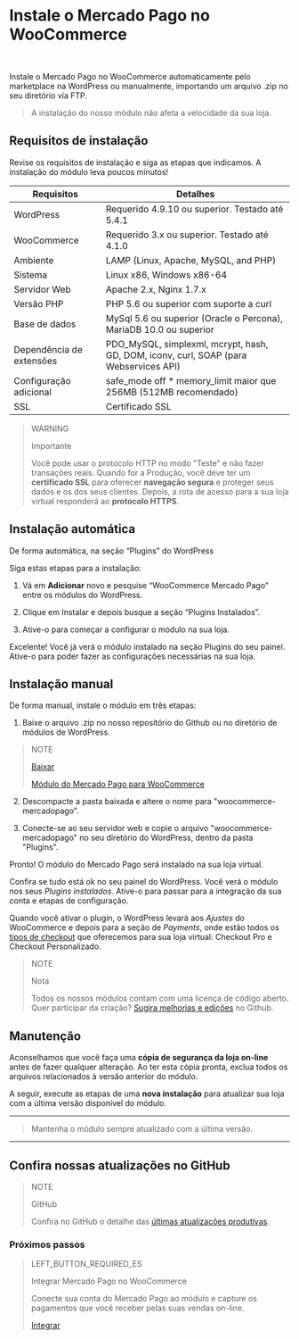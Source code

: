 # Instale o Mercado Pago no WooCommerce
<br/>

Instale o Mercado Pago no WooCommerce automaticamente pelo marketplace na WordPress ou manualmente, importando um arquivo .zip no seu diretório vía FTP.

> A instalação do nosso módulo não afeta a velocidade da sua loja.

## Requisitos de instalação

Revise os requisitos de instalação e siga as etapas que indicamos. A instalação do módulo leva poucos minutos!

| Requisitos                    | Detalhes                                                                  	                |
|-------------------------------|-----------------------------------------------------------------------------------------------|
| WordPress        	            | Requerido 4.9.10 ou superior. Testado até 5.4.1                                               |
| WooCommerce      	            | Requerido 3.x ou superior. Testado até 4.1.0                                                  |
| Ambiente                    	| LAMP (Linux, Apache, MySQL, and PHP)                                                      	|
| Sistema                     	| Linux x86, Windows x86-64                                                        	            |
| Servidor Web                	| Apache 2.x, Nginx 1.7.x                                                               	    |
| Versão PHP                  	| PHP 5.6 ou superior com suporte a curl                     	                                |
| Base de dados               	| MySql 5.6 ou superior (Oracle o Percona), MariaDB 10.0 ou superior           	                |
| Dependência de extensões     	| PDO_MySQL, simplexml, mcrypt, hash, GD, DOM, iconv, curl, SOAP (para Webservices API)         |
| Configuração adicional        | safe_mode off * memory_limit maior que 256MB (512MB recomendado)                              |
| SSL                         	| Certificado SSL  	                                                                            |

> WARNING
>
> Importante
>
> Você pode usar o protocolo HTTP no modo "Teste" e não fazer transações reais. Quando for a Produção, você deve ter um **certificado SSL** para oferecer **navegação segura** e proteger seus dados e os dos seus clientes. Depois, a rota de acesso para a sua loja virtual responderá ao **protocolo HTTPS**.

## Instalação automática

De forma automática, na seção “Plugins” do WordPress

Siga estas etapas para a instalação:

1) Vá em **Adicionar** novo e pesquise “WooCommerce Mercado Pago” entre os módulos do WordPress.

2) Clique em Instalar e depois busque a seção “Plugins Instalados”. 

3) Ative-o para começar a configurar o módulo na sua loja.

Excelente! Você já verá o módulo instalado na seção Plugins do seu painel. Ative-o para poder fazer as configurações necessárias na sua loja.

## Instalação manual

De forma manual, instale o módulo em três etapas:

1) Baixe o arquivo .zip no nosso repositório do Github ou no diretório de módulos de WordPress.
                    
> NOTE
>
> [Baixar](https://github.com/mercadopago/cart-woocommerce/archive/master.zip)
>
> [Módulo do Mercado Pago para WooCommerce](https://github.com/mercadopago/cart-woocommerce/archive/master.zip)

2) Descompacte a pasta baixada e altere o nome para "woocommerce-mercadopago".

3) Conecte-se ao seu servidor web e copie o arquivo "woocommerce-mercadopago" no seu diretório do WordPress, dentro da pasta "Plugins".

Pronto! O módulo do Mercado Pago será instalado na sua loja virtual.

Confira se tudo está ok no seu painel do WordPress. Você verá o módulo nos seus *Plugins instalados*. Ative-o para passar para a integração da sua conta e etapas de configuração. 

Quando você ativar o plugin, o WordPress levará aos *Ajustes* do WooCommerce e depois para a seção de *Payments*, onde estão todos os [tipos de checkout](https://www.mercadopago.com.br/developers/pt/guides/plugins/woocommerce/introduction/#bookmark_tipos_de_checkout) que oferecemos para sua loja virtual: Checkout Pro e Checkout Personalizado.

> NOTE
>
> Nota
> 
> Todos os nossos módulos contam com uma licença de código aberto. Quer participar da criação? [Sugira melhorias e edições](https://github.com/mercadopago/cart-woocommerce) no Github.

## Manutenção

Aconselhamos que você faça uma **cópia de segurança da loja on-line** antes de fazer qualquer alteração. Ao ter esta cópia pronta, exclua todos os arquivos relacionados à versão anterior do módulo. 

A seguir, execute as etapas de uma **nova instalação** para atualizar sua loja com a última versão disponível do módulo. 

---

> Mantenha o módulo sempre atualizado com a última versão. 

---

## Confira nossas atualizações no GitHub

> NOTE
>
> GitHub
>
> Confira no GitHub o detalhe das [últimas atualizações produtivas](https://github.com/mercadopago/cart-woocommerce/blob/master/CHANGELOG.md).

### Próximos passos

> LEFT_BUTTON_REQUIRED_ES
>
> Integrar Mercado Pago no WooCommerce
>
> Conecte sua conta do Mercado Pago ao módulo e capture os pagamentos que você receber pelas suas vendas on-line.  
>
> 
> [Integrar](https://www.mercadopago.com.br/developers/pt/guides/plugins/woocommerce/integration/)